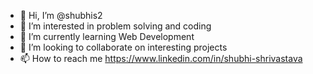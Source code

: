 - 👋 Hi, I’m @shubhis2
- 👀 I’m interested in problem solving and coding
- 🌱 I’m currently learning Web Development
- 💞️ I’m looking to collaborate on interesting projects
- 📫 How to reach me https://www.linkedin.com/in/shubhi-shrivastava

<!---
shubhis2/shubhis2 is a ✨ special ✨ repository because its `README.md` (this file) appears on your GitHub profile.
You can click the Preview link to take a look at your changes.
--->
